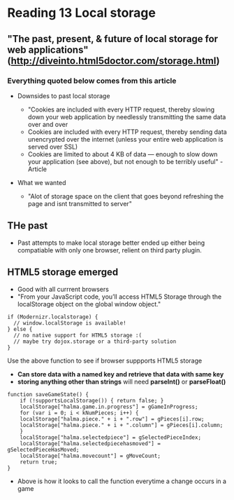 # Reading 13 Local storage
## "The past, present, & future of local storage for web applications" (http://diveinto.html5doctor.com/storage.html)
### Everything quoted below comes from this article
- Downsides to past local storage
  - "Cookies are included with every HTTP request, thereby slowing down your web application by needlessly transmitting the same data over and over
  - Cookies are included with every HTTP request, thereby sending data unencrypted over the internet (unless your entire web application is served over SSL)
  - Cookies are limited to about 4 KB of data — enough to slow down your application (see above), but not enough to be terribly useful" - Article

- What we wanted
  -  "Alot of storage space on the client that goes beyond refreshing the page and isnt transmitted to server"

## THe past
- Past attempts to make local storage better ended up either being compatiable with only one browser, relient on third party plugin.

## HTML5 storage emerged
- Good with all currrent browsers
- "From your JavaScript code, you’ll access HTML5 Storage through the localStorage object on the global window object."

``` 
if (Modernizr.localstorage) {
  // window.localStorage is available!
} else {
  // no native support for HTML5 storage :(
  // maybe try dojox.storage or a third-party solution
} 
```

Use the above function to see if browser suppports HTML5 storage

- **Can store data with a named key and retrieve that data with same key**
- **storing anything other than strings** will need **parseInt()** or **parseFloat()**


```
function saveGameState() {
    if (!supportsLocalStorage()) { return false; }
    localStorage["halma.game.in.progress"] = gGameInProgress;
    for (var i = 0; i < kNumPieces; i++) {
	localStorage["halma.piece." + i + ".row"] = gPieces[i].row;
	localStorage["halma.piece." + i + ".column"] = gPieces[i].column;
    }
    localStorage["halma.selectedpiece"] = gSelectedPieceIndex;
    localStorage["halma.selectedpiecehasmoved"] = gSelectedPieceHasMoved;
    localStorage["halma.movecount"] = gMoveCount;
    return true;
}
```
- Above is how it looks to call the function everytime a change occurs in a game
